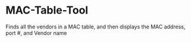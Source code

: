 # MAC-Table-Tool
Finds all the vendors in a MAC table, and then displays the MAC address, port #, and Vendor name
